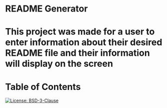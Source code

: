 # README Generator
  # This project was made for a user to enter information about their desired README file and their information will display on the screen
  # Table of Contents
  [![License: BSD-3-Clause](https://img.shields.io/badge/License-MIT-yellow.svg)](https://opensource.org/licenses/BSD-3-Clause)

